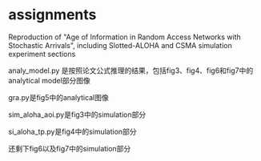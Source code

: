 # assignments
Reproduction of "Age of Information in Random Access Networks with Stochastic Arrivals", including Slotted-ALOHA and CSMA simulation experiment sections

analy_model.py 是按照论文公式推理的结果，包括fig3、fig4、fig6和fig7中的analytical model部分图像

gra.py是fig5中的analytical图像

sim_aloha_aoi.py是fig3中的simulation部分

si_aloha_tp.py是fig4中的simulation部分


还剩下fig6以及fig7中的simulation部分
